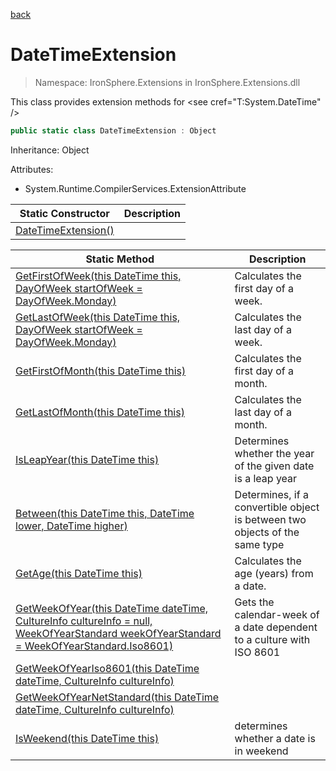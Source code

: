 ﻿[back](/IronSphere.Extensions/types)

# DateTimeExtension

> Namespace: IronSphere.Extensions in  IronSphere.Extensions.dll

This class provides extension methods for &lt;see cref=&quot;T:System.DateTime&quot; /&gt;

```csharp
public static class DateTimeExtension : Object
```
Inheritance: Object



Attributes:

* System.Runtime.CompilerServices.ExtensionAttribute

| Static Constructor | Description |
| --- | --- |
| [DateTimeExtension()](DateTimeExtension_DateTimeExtension()) |  |


| Static Method | Description |
| --- | --- |
| [GetFirstOfWeek(this DateTime this, DayOfWeek startOfWeek = DayOfWeek.Monday)](DateTimeExtension_GetFirstOfWeek(DateTime,DayOfWeek)) | Calculates the first day of a week. |
| [GetLastOfWeek(this DateTime this, DayOfWeek startOfWeek = DayOfWeek.Monday)](DateTimeExtension_GetLastOfWeek(DateTime,DayOfWeek)) | Calculates the last day of a week. |
| [GetFirstOfMonth(this DateTime this)](DateTimeExtension_GetFirstOfMonth(DateTime)) | Calculates the first day of a month. |
| [GetLastOfMonth(this DateTime this)](DateTimeExtension_GetLastOfMonth(DateTime)) | Calculates the last day of a month. |
| [IsLeapYear(this DateTime this)](DateTimeExtension_IsLeapYear(DateTime)) | Determines whether the year of the given date is a leap year |
| [Between(this DateTime this, DateTime lower, DateTime higher)](DateTimeExtension_Between(DateTime,DateTime,DateTime)) | Determines, if a convertible object is between two objects of the same type |
| [GetAge(this DateTime this)](DateTimeExtension_GetAge(DateTime)) | Calculates the age (years) from a date. |
| [GetWeekOfYear(this DateTime dateTime, CultureInfo cultureInfo = null, WeekOfYearStandard weekOfYearStandard = WeekOfYearStandard.Iso8601)](DateTimeExtension_GetWeekOfYear(DateTime,CultureInfo,WeekOfYearStandard)) | Gets the calendar-week of a date dependent to a culture with ISO 8601 |
| [GetWeekOfYearIso8601(this DateTime dateTime, CultureInfo cultureInfo)](DateTimeExtension_GetWeekOfYearIso8601(DateTime,CultureInfo)) |  |
| [GetWeekOfYearNetStandard(this DateTime dateTime, CultureInfo cultureInfo)](DateTimeExtension_GetWeekOfYearNetStandard(DateTime,CultureInfo)) |  |
| [IsWeekend(this DateTime this)](DateTimeExtension_IsWeekend(DateTime)) | determines whether a date is in weekend |
